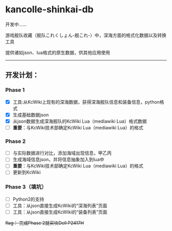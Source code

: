 # kancolle-shinkai-db

开发中……

游戏舰队收藏（舰队これくしょん-舰これ-）中，深海方面的格式化数据以及转换工具

提供诸如json、lua格式的原生数据，供其他应用使用

---

## 开发计划：

### Phase 1
- [x] 工具:从KcWiki上现有的深海数据，获得深海舰队信息和装备信息，python格式
- [x] 生成基础数据json
- [x] 从json数据生成深海舰队的KcWiki Lua（mediawiki Lua）格式数据
- [ ] **重要**：与KcWiki技术部确定KcWiki Lua（mediawiki Lua）的格式

### Phase 2
- [ ] 与实际数据进行对比，添加海域出现信息，甲乙丙
- [ ] 生成海域信息json，并将信息抽象加入到lua中
- [ ] **重要**：与KcWiki技术部确定KcWiki Lua（mediawiki Lua）的格式
- [ ] 更新到KcWiki

### Phase 3（填坑）
- [ ] Python2的支持
- [ ] 工具：从json直接生成KcWiki的“深海列表”页面
- [ ] 工具：从json直接生成KcWIki的“装备列表”页面

~~flag： 完成Phase 2就买块Dell P2417H~~
